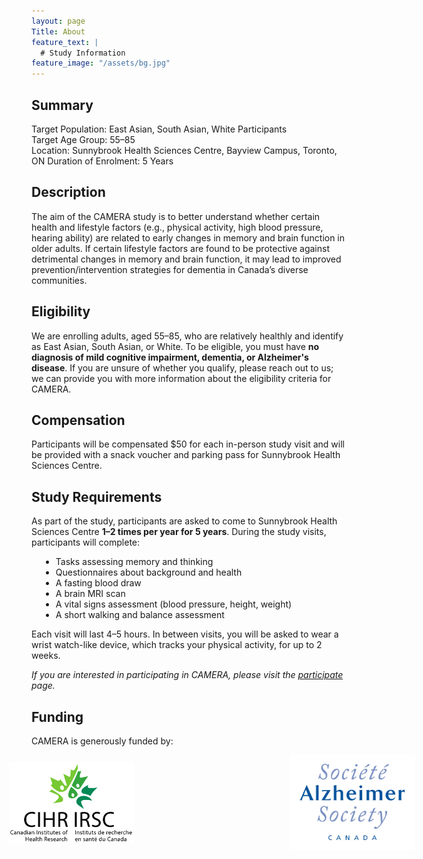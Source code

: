 ```yaml
---
layout: page
Title: About
feature_text: |
  # Study Information
feature_image: "/assets/bg.jpg"
---
```

## Summary
Target Population: East Asian, South Asian, White Participants<br/>
Target Age Group: 55–85<br/>
Location: Sunnybrook Health Sciences Centre, Bayview Campus, Toronto, ON
Duration of Enrolment: 5 Years
<br/>
## Description
The aim of the CAMERA study is to better understand whether certain health and lifestyle factors (e.g., physical activity, 
high blood pressure, hearing ability) are related to early changes in memory and brain function in older adults. If certain 
lifestyle factors are found to be protective against detrimental changes in memory and brain function, it may lead to 
improved prevention/intervention strategies for dementia in Canada’s diverse communities. 
<br/>
## Eligibility
We are enrolling adults, aged 55–85, who are relatively healthly and identify as East Asian, South Asian, or White. To be
eligible, you must have <strong>no diagnosis of mild cognitive impairment, dementia, or Alzheimer's disease</strong>. If you are
unsure of whether you qualify, please reach out to us; we can provide you with more information about the eligibility
criteria for CAMERA. 
<br/>
## Compensation
Participants will be compensated $50 for each in-person study visit and will be provided with a snack voucher and parking 
pass for Sunnybrook Health Sciences Centre.
<br/>
## Study Requirements
As part of the study, participants are asked to come to Sunnybrook Health Sciences Centre <strong>1–2 times per year for 5 years</strong>. 
During the study visits, participants will complete:
<ul class="" style="margin-left:15px">
  <li>Tasks assessing memory and thinking</li>
  <li>Questionnaires about background and health</li>
  <li>A fasting blood draw</li>
  <li>A brain MRI scan</li>
  <li>A vital signs assessment (blood pressure, height, weight)</li>
  <li>A short walking and balance assessment</li>
</ul>
Each visit will last 4–5 hours. In between visits, you will be asked to wear a wrist watch-like device, which tracks your
physical activity, for up to 2 weeks.
<br/>

<em>If you are interested in participating in CAMERA, please visit the [participate](/participate.md) page.</em>

## Funding
CAMERA is generously funded by:
<br/>
<ul class="" style="display: flex; align-items: center; justify-content: center;">
  <img src="/assets/funding/cihr_logo.jpg" width="200" hspace="150">
  <img src="/assets/funding/as_logo.jpg" width="200" hspace="100">
</ul>